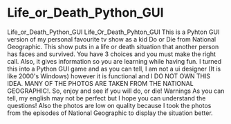 # Life_or_Death_Python_GUI
Life_or_Death_Python_GUI Life_Or_Death_Pyhton_GUI This is a Pyhton GUI version of my personal favourite tv show as a kid Do or Die from National Geographic. This show puts in a life or death situation that another person has faces and survived. You have 3 choices and you must make the right call. Also, it gives information so you are learning while having fun. I turned this into a Python GUI game and as you can tell, I am not a ui designer (It is like 2000's Windows) however it is functional and I DO NOT OWN THIS IDEA. MANY OF THE PHOTOS ARE TAKEN FROM THE NATIONAL GEOGRAPHIC!. So, enjoy and see if you will do, or die!  Warnings As you can tell, my english may not be perfect but I hope you can understand the questions! Also the photos are low on quality because I took the photos from the episodes of National Geographic to display the situation better.
